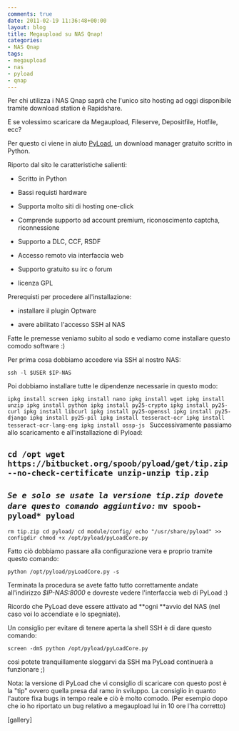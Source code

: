 ```yaml
---
comments: true
date: 2011-02-19 11:36:48+00:00
layout: blog
title: Megaupload su NAS Qnap!
categories:
- NAS Qnap
tags:
- megaupload
- nas
- pyload
- qnap
---
```


Per chi utilizza i NAS Qnap saprà che l'unico sito hosting ad oggi disponibile tramite download station è Rapidshare.

E se volessimo scaricare da Megaupload, Fileserve, Depositfile, Hotfile, ecc?

Per questo ci viene in aiuto [PyLoad](http://pyload.org/), un download manager gratuito scritto in Python.

Riporto dal sito le caratteristiche salienti:



	
  * Scritto in Python

	
  * Bassi requisti hardware

	
  * Supporta molto siti di hosting one-click

	
  * Comprende supporto ad account premium, riconoscimento captcha, riconnessione

	
  * Supporto a DLC, CCF, RSDF

	
  * Accesso remoto via interfaccia web

	
  * Supporto gratuito su irc o forum

	
  * licenza GPL


Prerequisti per procedere all'installazione:

	
  * installare il plugin Optware

	
  * avere abilitato l'accesso SSH al NAS


Fatte le premesse veniamo subito al sodo e vediamo come installare questo comodo software :)
<!-- more -->

Per prima cosa dobbiamo accedere via SSH al nostro NAS:

`ssh -l $USER $IP-NAS`

Poi dobbiamo installare tutte le dipendenze necessarie in questo modo:

`ipkg install screen
ipkg install nano
ipkg install wget
ipkg install unzip
ipkg install python
ipkg install py25-crypto
ipkg install py25-curl
ipkg install libcurl
ipkg install py25-openssl
ipkg install py25-django
ipkg install py25-pil
ipkg install tesseract-ocr
ipkg install tesseract-ocr-lang-eng
ipkg install ossp-js
`
Successivamente passiamo allo scaricamento e all'installazione di Pyload:

`cd /opt
wget https://bitbucket.org/spoob/pyload/get/tip.zip --no-check-certificate
unzip-unzip tip.zip`
--------------------------------------------------------------
_**`Se e solo se usate la versione tip.zip dovete dare questo comando aggiuntivo:`**_
`mv spoob-pyload* pyload`
--------------------------------------------------------------
`rm tip.zip
cd pyload/
cd module/config/
echo "/usr/share/pyload" >> configdir
chmod +x /opt/pyload/pyLoadCore.py`


Fatto ciò dobbiamo passare alla configurazione vera e proprio tramite questo comando:


`python /opt/pyload/pyLoadCore.py -s`

Terminata la procedura se avete fatto tutto correttamente andate all'indirizzo _$IP-NAS:8000_ e dovreste vedere l'interfaccia web di PyLoad :)


Ricordo che PyLoad deve essere attivato ad **ogni **avvio del NAS (nel caso voi lo accendiate e lo spegniate).




Un consiglio per evitare di tenere aperta la shell SSH è di dare questo comando:


`screen -dmS python /opt/pyload/pyLoadCore.py`


così potete tranquillamente sloggarvi da SSH ma PyLoad continuerà a funzionare ;)




Nota: la versione di PyLoad che vi consiglio di scaricare con questo post è la "tip" ovvero quella presa dal ramo in sviluppo. La consiglio in quanto l'autore fixa bugs in tempo reale e ciò è molto comodo. (Per esempio dopo che io ho riportato un bug relativo a megaupload lui in 10 ore l'ha corretto)






[gallery]


